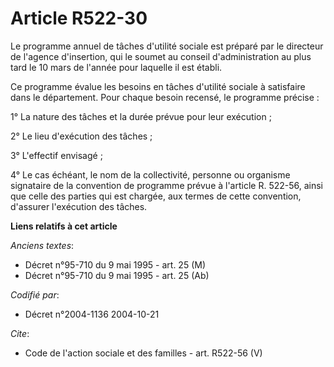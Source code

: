 # Article R522-30

Le programme annuel de tâches d'utilité sociale est préparé par le directeur de l'agence d'insertion, qui le soumet au
conseil d'administration au plus tard le 10 mars de l'année pour laquelle il est établi.

Ce programme évalue les besoins en tâches d'utilité sociale à satisfaire dans le département. Pour chaque besoin recensé, le
programme précise :

1° La nature des tâches et la durée prévue pour leur exécution ;

2° Le lieu d'exécution des tâches ;

3° L'effectif envisagé ;

4° Le cas échéant, le nom de la collectivité, personne ou organisme signataire de la convention de programme prévue à
l'article R. 522-56, ainsi que celle des parties qui est chargée, aux termes de cette convention, d'assurer l'exécution des
tâches.

**Liens relatifs à cet article**

_Anciens textes_:

  - Décret n°95-710 du 9 mai 1995 - art. 25 (M)
  - Décret n°95-710 du 9 mai 1995 - art. 25 (Ab)

_Codifié par_:

  - Décret n°2004-1136 2004-10-21

_Cite_:

  - Code de l'action sociale et des familles - art. R522-56 (V)
